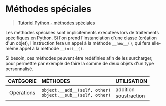 # Méthodes spéciales

> [Tutoriel Python - méthodes spéciales](https://www.youtube.com/watch?v=XxUasK8f-s0)

Les méthodes spéciales sont implicitements exécutées lors de traitements spécifiques en Python. Si l'on prend l'instanciation d'une classe (création d'un objet), l'instruction fera un appel à la méthode `__new__()`, qui fera elle-même appel à la méthode `__init__()`.

Si besoin, ces méthodes peuvent être redéfinies afin de les surcharger, pour permettre par exemple de faire la somme de deux objets d'un type personnalisé.

|CATÉGORIE|MÉTHODES|UTILISATION|
|:--:|:--|:--|
|Opérations|`object.__add__(self, other)`<br>`object.__sub__(self, other)`|addition<br>soustraction|

